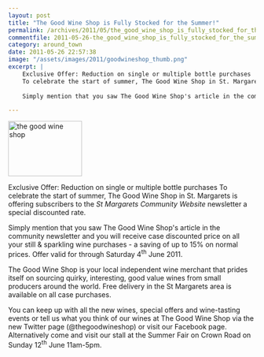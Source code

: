 ```yaml
---
layout: post
title: "The Good Wine Shop is Fully Stocked for the Summer!"
permalink: /archives/2011/05/the_good_wine_shop_is_fully_stocked_for_the_summer.html
commentfile: 2011-05-26-the_good_wine_shop_is_fully_stocked_for_the_summer
category: around_town
date: 2011-05-26 22:57:38
image: "/assets/images/2011/goodwineshop_thumb.png"
excerpt: |
    Exclusive Offer: Reduction on single or multiple bottle purchases
    To celebrate the start of summer, The Good Wine Shop in St. Margarets is offering subscribers to the _St Margarets Community Website_ newsletter a special discounted rate.
    
    Simply mention that you saw The Good Wine Shop's article in the community newsletter and you will receive case discounted price on all your still & sparkling wine purchases - a saving of up to 15% on normal prices. Offer valid for through Saturday 4<sup>th</sup> June 2011.

---
```


<a href="/assets/images/2011/goodwineshop.png" title="See larger version of - the good wine shop"><img src="/assets/images/2011/goodwineshop_thumb.png" width="150" height="112" alt="the good wine shop" class="photo right" /></a>

Exclusive Offer: Reduction on single or multiple bottle purchases
To celebrate the start of summer, The Good Wine Shop in St. Margarets is offering subscribers to the *St Margarets Community Website* newsletter a special discounted rate.

Simply mention that you saw The Good Wine Shop's article in the community newsletter and you will receive case discounted price on all your still & sparkling wine purchases - a saving of up to 15% on normal prices. Offer valid for through Saturday 4<sup>th</sup> June 2011.

The Good Wine Shop is your local independent wine merchant that prides itself on sourcing quirky, interesting, good value wines from small producers around the world. Free delivery in the St Margarets area is available on all case purchases.

You can keep up with all the new wines, special offers and wine-tasting events or tell us what you think of our wines at The Good Wine Shop via the new Twitter page (@thegoodwineshop) or visit our Facebook page. Alternatively come and visit our stall at the Summer Fair on Crown Road on Sunday 12<sup>th</sup> June 11am-5pm.
